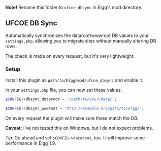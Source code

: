 **Note!** Rename this folder to `ufcoe_dbsync` in Elgg's mod directory.

## UFCOE DB Sync

Automatically synchronizes the dataroot/wwwroot DB values to your `settings.php`, allowing you to migrate sites without manually altering DB rows.

The check is made on every request, but it's very lightweight.

### Setup

Install this plugin as `path/to/Elgg/mod/ufcoe_dbsync` and enable it.

In your `settings.php` file, you can now set these values:

```php
$CONFIG->dbsync_dataroot = '/path/to/your/data/';

$CONFIG->dbsync_wwwroot = 'http://example.org/path/to/elgg/';
```

On every request the plugin will make sure these match the DB.

**Caveat:** I've not tested this on Windows, but I do not expect problems.

*Tip:* Go ahead and set `$CONFIG->dataroot`, too. It will improve some performance in Elgg 1.9.
